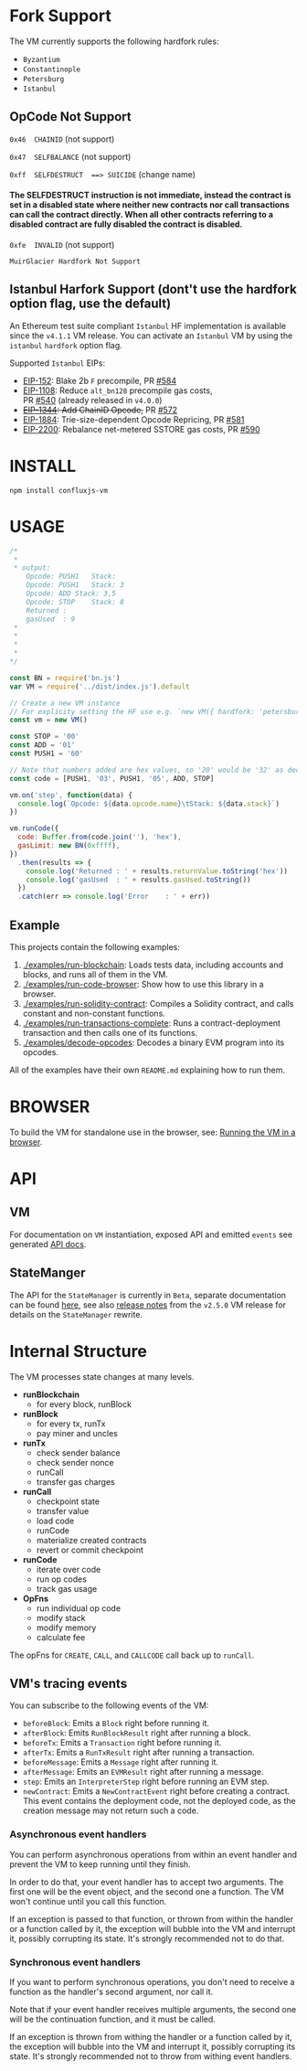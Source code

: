 # Fork Support

The VM currently supports the following hardfork rules:

- `Byzantium`
- `Constantinople`
- `Petersburg`
- `Istanbul` 

## OpCode Not Support 


`0x46  CHAINID`  (not support)

`0x47  SELFBALANCE`  (not support)

`0xff  SELFDESTRUCT  ==> SUICIDE` (change name) 

#### The SELFDESTRUCT instruction is not immediate, instead the contract is set in a disabled state where neither new contracts nor call transactions can call the contract directly. When all other contracts referring to a disabled contract are fully disabled the contract is disabled. 

`0xfe  INVALID`  (not support)

`MuirGlacier Hardfork Not Support`

## Istanbul Harfork Support (dont't use the hardfork option flag, use the default)

An Ethereum test suite compliant `Istanbul` HF implementation is available
since the `v4.1.1` VM release. You can activate an `Istanbul` VM by using the
`istanbul` `hardfork` option flag.

Supported `Istanbul` EIPs:

- [EIP-152](https://eips.ethereum.org/EIPS/eip-152): Blake 2b `F` precompile,
  PR [#584](https://github.com/ethereumjs/ethereumjs-vm/pull/584)
- [EIP-1108](https://eips.ethereum.org/EIPS/eip-1108): Reduce `alt_bn128`
  precompile gas costs,  
  PR [#540](https://github.com/ethereumjs/ethereumjs-vm/pull/540)
  (already released in `v4.0.0`)
- ~~[EIP-1344](https://eips.ethereum.org/EIPS/eip-1344): Add ChainID Opcode,~~
  PR [#572](https://github.com/ethereumjs/ethereumjs-vm/pull/572)
- [EIP-1884](https://eips.ethereum.org/EIPS/eip-1884): Trie-size-dependent
  Opcode Repricing,
  PR [#581](https://github.com/ethereumjs/ethereumjs-vm/pull/581)
- [EIP-2200](https://eips.ethereum.org/EIPS/eip-2200): Rebalance net-metered
  SSTORE gas costs,
  PR [#590](https://github.com/ethereumjs/ethereumjs-vm/pull/590)

# INSTALL

`npm install confluxjs-vm`

# USAGE

```javascript
/*
 * 
 * output:
    Opcode: PUSH1	Stack:
    Opcode: PUSH1	Stack: 3
    Opcode: ADD	Stack: 3,5
    Opcode: STOP	Stack: 8
    Returned :
    gasUsed  : 9
 * 
 * 
 * 
 * 
*/

const BN = require('bn.js')
var VM = require('../dist/index.js').default

// Create a new VM instance
// For explicity setting the HF use e.g. `new VM({ hardfork: 'petersburg' })`
const vm = new VM()

const STOP = '00'
const ADD = '01'
const PUSH1 = '60'

// Note that numbers added are hex values, so '20' would be '32' as decimal e.g.
const code = [PUSH1, '03', PUSH1, '05', ADD, STOP]

vm.on('step', function(data) {
  console.log(`Opcode: ${data.opcode.name}\tStack: ${data.stack}`)
})

vm.runCode({
  code: Buffer.from(code.join(''), 'hex'),
  gasLimit: new BN(0xffff),
})
  .then(results => {
    console.log('Returned : ' + results.returnValue.toString('hex'))
    console.log('gasUsed  : ' + results.gasUsed.toString())
  })
  .catch(err => console.log('Error    : ' + err))
```

## Example

This projects contain the following examples:

1. [./examples/run-blockchain](./examples/run-blockchain): Loads tests data, including accounts and blocks, and runs all of them in the VM.
1. [./examples/run-code-browser](./examples/run-code-browser): Show how to use this library in a browser.
1. [./examples/run-solidity-contract](./examples/run-solidity-contract): Compiles a Solidity contract, and calls constant and non-constant functions.
1. [./examples/run-transactions-complete](./examples/run-transactions-complete): Runs a contract-deployment transaction and then calls one of its functions.
1. [./examples/decode-opcodes](./examples/decode-opcodes): Decodes a binary EVM program into its opcodes.

All of the examples have their own `README.md` explaining how to run them.

# BROWSER

To build the VM for standalone use in the browser, see: [Running the VM in a browser](https://github.com/ethereumjs/ethereumjs-vm/tree/master/examples/run-code-browser).

# API

## VM

For documentation on `VM` instantiation, exposed API and emitted `events` see generated [API docs](./docs/README.md).

## StateManger

The API for the `StateManager` is currently in `Beta`, separate documentation can be found [here](./docs/classes/statemanager.md), see also [release notes](https://github.com/ethereumjs/ethereumjs-vm/releases/tag/v2.5.0) from the `v2.5.0` VM release for details on the `StateManager` rewrite.

# Internal Structure

The VM processes state changes at many levels.

- **runBlockchain**
  - for every block, runBlock
- **runBlock**
  - for every tx, runTx
  - pay miner and uncles
- **runTx**
  - check sender balance
  - check sender nonce
  - runCall
  - transfer gas charges
- **runCall**
  - checkpoint state
  - transfer value
  - load code
  - runCode
  - materialize created contracts
  - revert or commit checkpoint
- **runCode**
  - iterate over code
  - run op codes
  - track gas usage
- **OpFns**
  - run individual op code
  - modify stack
  - modify memory
  - calculate fee

The opFns for `CREATE`, `CALL`, and `CALLCODE` call back up to `runCall`.

## VM's tracing events

You can subscribe to the following events of the VM:

- `beforeBlock`: Emits a `Block` right before running it.
- `afterBlock`: Emits `RunBlockResult` right after running a block.
- `beforeTx`: Emits a `Transaction` right before running it.
- `afterTx`: Emits a `RunTxResult` right after running a transaction.
- `beforeMessage`: Emits a `Message` right after running it.
- `afterMessage`: Emits an `EVMResult` right after running a message.
- `step`: Emits an `InterpreterStep` right before running an EVM step.
- `newContract`: Emits a `NewContractEvent` right before creating a contract. This event contains the deployment code, not the deployed code, as the creation message may not return such a code.

### Asynchronous event handlers

You can perform asynchronous operations from within an event handler
and prevent the VM to keep running until they finish.

In order to do that, your event handler has to accept two arguments.
The first one will be the event object, and the second one a function.
The VM won't continue until you call this function.

If an exception is passed to that function, or thrown from within the
handler or a function called by it, the exception will bubble into the
VM and interrupt it, possibly corrupting its state. It's strongly
recommended not to do that.

### Synchronous event handlers

If you want to perform synchronous operations, you don't need
to receive a function as the handler's second argument, nor call it.

Note that if your event handler receives multiple arguments, the second
one will be the continuation function, and it must be called.

If an exception is thrown from withing the handler or a function called
by it, the exception will bubble into the VM and interrupt it, possibly
corrupting its state. It's strongly recommended not to throw from withing
event handlers.

